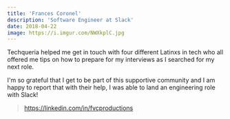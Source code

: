 ```yaml
---
title: 'Frances Coronel'
description: 'Software Engineer at Slack'
date: 2018-04-22
image: https://i.imgur.com/NWXkplC.jpg
---
```


Techqueria helped me get in touch with four different Latinxs in tech who all offered me tips on how to prepare for my interviews as I searched for my next role.

I'm so grateful that I get to be part of this supportive community and I am happy to report that with their help, I was able to land an engineering role with Slack!

> https://linkedin.com/in/fvcproductions
